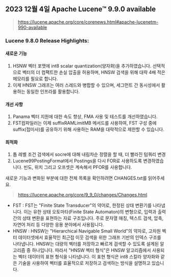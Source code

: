 ## 2023 12월 4일 Apache Lucene™ 9.9.0 available
> https://lucene.apache.org/core/corenews.html#apache-lucenetm-990-available

### Lucene 9.8.0 Release Highlights:

#### 새로운 기능

1. HSNW 벡터 포맷에 int8 scalar quantization(양자화)을 추가하였습니다. 선택적으로 벡터의 더 컴팩트한 손실 압출을 허용하며, HNSW 검색을 위해 대략 4배 적은 메모리를 필요로 합니다.
2. 이제 HNSW 그래프는 여러 스레드와 병합할 수 있으며, 세그먼트 간 동시성에서 활용하는 동일한 인프라를 활용합니다.

#### 개선 사항
1. Panama 벡터 지원에 대한 속도 향상, FMA 사용 및 테스트를 개선하였습니다.
2. FST컴파일러는 이제 suffixRAMLimitMB 메서드를 사용하여, FST 구성 중에 suffix(접미사)를 공유하기 위해 사용하는 RAM을 대략적으로 제한할 수 있습니다.

#### 최적화
1. 톱 레벨 조건 검색에서 socre에 대해 내림차순 정렬을 할 때, 더 빨라진 텀쿼리 변경
2. Lucene99PostingFormat에서 Postings을 다시 FOR로 사용하도록 변경하였습니다. 빈도, 위치 그리고 오프셋은 계속해서 PFOR를 사용합니다.

새로운 기능과 변화된 부분에 대한 전체 목록을 확인하려면 CHANGES.txt를 읽어주세요.
> https://lucene.apache.org/core/9_9_0/changes/Changes.html

* FST : FST는 "Finite State Transducer"의 약어로, 한정된 상태 변환기를 나타냅니다. 
이는 유한 상태 오토마타(Finite State Automaton)의 변형으로, 입력과 출력 간의 상태 변환을 표현하는 자료 구조입니다.
주로 문자열 매칭, 텍스트 검색, 압축, 자연어 처리 등 다양한 응용 분야에서 사용됩니다.
* HNSW : HNSW는 "Hierarchical Navigable Small World"의 약자로, 고차원 벡터 데이터셋에서 효율적인 최근접 이웃 검색을 위한 
그래프 기반의 인덱스 구조를 나타냅니다. HNSW는 대량의 벡터를 저장하고 빠르게 검색할 수 있도록 설계된 알고리즘 중 하나입니다. 
따라서 "HNSW 벡터 형식"은 HNSW 알고리즘에서 사용되는 벡터 데이터의 표현 형식을 나타냅니다. 이 표현 형식은 int8 스칼라 
양자화와 같은 기술을 사용하여 벡터를 효율적으로 저장하고 검색하는 방식을 설명하고 있습니다.
